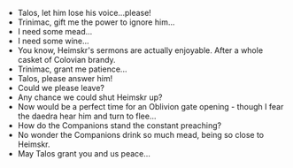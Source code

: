 - Talos, let him lose his voice...please!
- Trinimac, gift me the power to ignore him...
- I need some mead...
- I need some wine...
- You know, Heimskr's sermons are actually enjoyable. After a whole casket of Colovian brandy.
- Trinimac, grant me patience...
- Talos, please answer him!
- Could we please leave?
- Any chance we could shut Heimskr up?
- Now would be a perfect time for an Oblivion gate opening - though I fear the daedra hear him and turn to flee...
- How do the Companions stand the constant preaching?
- No wonder the Companions drink so much mead, being so close to Heimskr.
- May Talos grant you and us peace...
